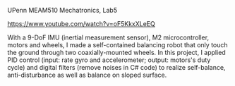 UPenn MEAM510 Mechatronics, Lab5

https://www.youtube.com/watch?v=oF5KkxXLeEQ

With a 9-DoF IMU (inertial measurement sensor), M2 microcontroller, motors and wheels, I made a self-contained balancing robot that only touch the ground through two coaxially-mounted wheels. In this project, I applied PID control (input: rate gyro and accelerometer; output: motors's duty cycle) and digital filters (remove noises in C# code) to realize self-balance, anti-disturbance as well as balance on sloped surface.
